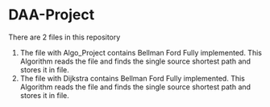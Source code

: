 # DAA-Project
There are 2 files in this repository
1. The file with Algo_Project contains Bellman Ford Fully implemented. This Algorithm reads the file and finds the single source shortest path and stores it in file.
2. The file with Dijkstra contains Bellman Ford Fully implemented. This Algorithm reads the file and finds the single source shortest path and stores it in file.
